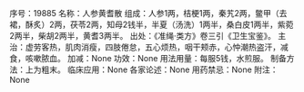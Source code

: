 序号：19885
名称：人参黄耆散
组成：人参1两，桔梗1两，秦艽2两，鳖甲（去裙，酥炙）2两，茯苓2两，知母2钱半，半夏（汤洗）1两半，桑白皮1两半，紫菀2两半，柴胡2两半，黄耆3两半。
出处：《准绳·类方》卷三引《卫生宝鉴》。
主治：虚劳客热，肌肉消瘦，四肢倦怠，五心烦热，咽干颊赤，心忡潮热盗汗，减食，咳嗽脓血。
加减：None
功效：None
用法用量：每服5钱，水煎服。
制备方法：上为粗末。
临床应用：None
各家论述：None
用药禁忌：None
附注：None
